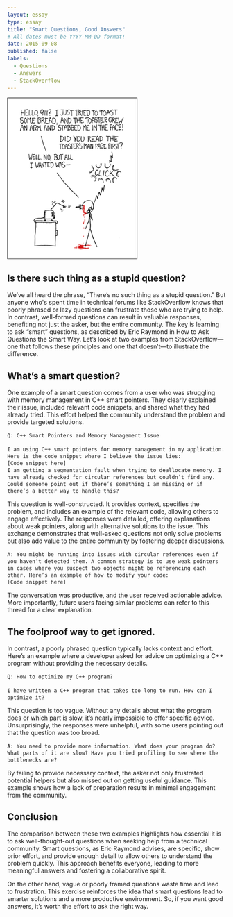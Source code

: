 ```yaml
---
layout: essay
type: essay
title: "Smart Questions, Good Answers"
# All dates must be YYYY-MM-DD format!
date: 2015-09-08
published: false
labels:
  - Questions
  - Answers
  - StackOverflow
---
```


<img width="300px" class="rounded float-start pe-4" src="../img/smart-questions/rtfm.png">

## Is there such thing as a stupid question?

We’ve all heard the phrase, “There’s no such thing as a stupid question.” But anyone who's spent time in technical forums like StackOverflow knows that poorly phrased or lazy questions can frustrate those who are trying to help. In contrast, well-formed questions can result in valuable responses, benefiting not just the asker, but the entire community. The key is learning to ask “smart” questions, as described by Eric Raymond in How to Ask Questions the Smart Way. Let’s look at two examples from StackOverflow—one that follows these principles and one that doesn’t—to illustrate the difference.


## What’s a smart question?

One example of a smart question comes from a user who was struggling with memory management in C++ smart pointers. They clearly explained their issue, included relevant code snippets, and shared what they had already tried. This effort helped the community understand the problem and provide targeted solutions.
```
Q: C++ Smart Pointers and Memory Management Issue

I am using C++ smart pointers for memory management in my application. Here is the code snippet where I believe the issue lies:
[Code snippet here]
I am getting a segmentation fault when trying to deallocate memory. I have already checked for circular references but couldn’t find any. Could someone point out if there’s something I am missing or if there’s a better way to handle this?
```
This question is well-constructed. It provides context, specifies the problem, and includes an example of the relevant code, allowing others to engage effectively. The responses were detailed, offering explanations about weak pointers, along with alternative solutions to the issue. This exchange demonstrates that well-asked questions not only solve problems but also add value to the entire community by fostering deeper discussions.

```
A: You might be running into issues with circular references even if you haven’t detected them. A common strategy is to use weak pointers in cases where you suspect two objects might be referencing each other. Here’s an example of how to modify your code:
[Code snippet here]
```
The conversation was productive, and the user received actionable advice. More importantly, future users facing similar problems can refer to this thread for a clear explanation.

## The foolproof way to get ignored.

In contrast, a poorly phrased question typically lacks context and effort. Here’s an example where a developer asked for advice on optimizing a C++ program without providing the necessary details.

```
Q: How to optimize my C++ program?

I have written a C++ program that takes too long to run. How can I optimize it?
```
This question is too vague. Without any details about what the program does or which part is slow, it’s nearly impossible to offer specific advice. Unsurprisingly, the responses were unhelpful, with some users pointing out that the question was too broad.

```
A: You need to provide more information. What does your program do? What parts of it are slow? Have you tried profiling to see where the bottlenecks are?
```
By failing to provide necessary context, the asker not only frustrated potential helpers but also missed out on getting useful guidance. This example shows how a lack of preparation results in minimal engagement from the community.

## Conclusion

The comparison between these two examples highlights how essential it is to ask well-thought-out questions when seeking help from a technical community. Smart questions, as Eric Raymond advises, are specific, show prior effort, and provide enough detail to allow others to understand the problem quickly. This approach benefits everyone, leading to more meaningful answers and fostering a collaborative spirit.

On the other hand, vague or poorly framed questions waste time and lead to frustration. This exercise reinforces the idea that smart questions lead to smarter solutions and a more productive environment. So, if you want good answers, it’s worth the effort to ask the right way.
